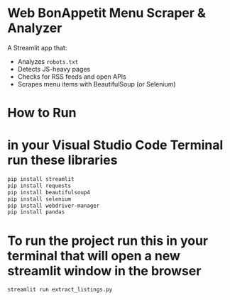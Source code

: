 # Web BonAppetit Menu Scraper & Analyzer

A Streamlit app that:
- Analyzes `robots.txt`
- Detects JS-heavy pages
- Checks for RSS feeds and open APIs
- Scrapes menu items with BeautifulSoup (or Selenium)

#  How to Run
# in your Visual Studio Code Terminal run these libraries
```bash
pip install streamlit
pip install requests
pip install beautifulsoup4
pip install selenium
pip install webdriver-manager
pip install pandas
```

# To run the project run this in your terminal that will open a new streamlit window in the browser
```bash
streamlit run extract_listings.py
```

